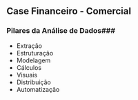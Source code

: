 ## Case Financeiro - Comercial
### Pilares da Análise de Dados###
* Extração
* Estruturação
* Modelagem
* Cálculos
* Visuais
* Distribuição
* Automatização
